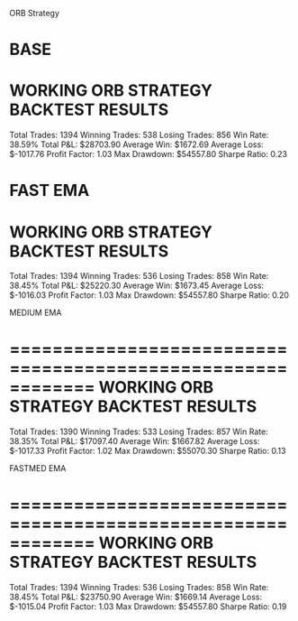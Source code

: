 ORB Strategy

BASE
============================================================
WORKING ORB STRATEGY BACKTEST RESULTS
============================================================
Total Trades: 1394
Winning Trades: 538
Losing Trades: 856
Win Rate: 38.59%
Total P&L: $28703.90
Average Win: $1672.69
Average Loss: $-1017.76
Profit Factor: 1.03
Max Drawdown: $54557.80
Sharpe Ratio: 0.23


FAST EMA
============================================================
WORKING ORB STRATEGY BACKTEST RESULTS
============================================================
Total Trades: 1394
Winning Trades: 536
Losing Trades: 858
Win Rate: 38.45%
Total P&L: $25220.30
Average Win: $1673.45
Average Loss: $-1016.03
Profit Factor: 1.03
Max Drawdown: $54557.80
Sharpe Ratio: 0.20

MEDIUM EMA

============================================================
WORKING ORB STRATEGY BACKTEST RESULTS
============================================================
Total Trades: 1390
Winning Trades: 533
Losing Trades: 857
Win Rate: 38.35%
Total P&L: $17097.40
Average Win: $1667.82
Average Loss: $-1017.33
Profit Factor: 1.02
Max Drawdown: $55070.30
Sharpe Ratio: 0.13

FASTMED EMA

============================================================
WORKING ORB STRATEGY BACKTEST RESULTS
============================================================
Total Trades: 1394
Winning Trades: 536
Losing Trades: 858
Win Rate: 38.45%
Total P&L: $23750.90
Average Win: $1669.14
Average Loss: $-1015.04
Profit Factor: 1.03
Max Drawdown: $54557.80
Sharpe Ratio: 0.19